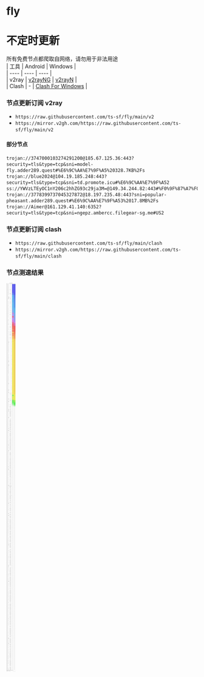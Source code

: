 # fly
# 不定时更新
所有免费节点都爬取自网络，请勿用于非法用途  
|  工具  | Android  | Windows  |  
|  ----  | ----   | ----  |  
| v2ray  | [v2rayNG](https://github.com/2dust/v2rayNG/releases) | [v2rayN](https://github.com/2dust/v2rayN/releases) |  
| Clash  | - | [Clash For Windows](https://github.com/2dust/clashN/releases) | 
  
### 节点更新订阅  v2ray
- `https://raw.githubusercontent.com/ts-sf/fly/main/v2`  
- `https://mirror.v2gh.com/https://raw.githubusercontent.com/ts-sf/fly/main/v2`  

#### 部分节点  
``` 
trojan://3747000103274291200@185.67.125.36:443?security=tls&type=tcp&sni=model-fly.adder289.quest#%E6%9C%AA%E7%9F%A5%20328.7KB%2Fs
trojan://blue2024@104.19.185.248:443?security=tls&type=tcp&sni=td.promote.icu#%E6%9C%AA%E7%9F%A52
ss://YWVzLTEyOC1nY206c2hhZG93c29ja3M=@149.34.244.82:443#%F0%9F%87%A7%F0%9F%87%ACBG%E4%BF%9D%E5%8A%A0%E5%88%A9%E4%BA%9A%20755.5KB%2Fs
trojan://3778399737045327872@18.197.235.48:443?sni=popular-pheasant.adder289.quest#%E6%9C%AA%E7%9F%A53%2017.8MB%2Fs
trojan://Aimer@161.129.41.140:6352?security=tls&type=tcp&sni=ngepz.ambercc.filegear-sg.me#US2
```
### 节点更新订阅  clash
- `https://raw.githubusercontent.com/ts-sf/fly/main/clash`  
- `https://mirror.v2gh.com/https://raw.githubusercontent.com/ts-sf/fly/main/clash`  

### 节点测速结果
![image](traffic.png)
